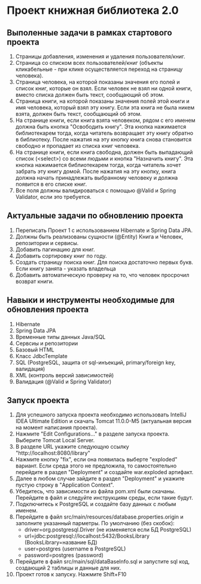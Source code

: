 # Проект книжная библиотека 2.0

## Выполенные задачи в рамках стартового проекта
1) Страницы добавления, изменения и удаления пользователя/книг.
2) Страница со списком всех пользователей/книг (объекты кликабельные - при клике осуществляется
   переход на страницу человека).
3) Страница человека, на которой показаны значения его полей и список книг, которые он
   взял. Если человек не взял ни одной книги, вместо списка должен быть текст, сообщающий об этом.
4) Страница книги, на которой показаны значения полей этой книги и имя человека,
   который взял эту книгу. Если эта книга не была никем взята, должен быть текст, сообщающий об этом.
5) На странице книги, если книга взята человеком, рядом с его именем должна быть кнопка
   "Освободить книгу". Эта кнопка нажимается библиотекарем тогда, когда читатель
   возвращает эту книгу обратно в библиотеку. После нажатия на эту кнопку книга снова
   становится свободно и пропадает из списка книг человека.
6) На странице книги, если книга свободна, должен быть выпадающий список (\<select\>)
   со всеми людьми и кнопка "Назначить книгу". Эта кнопка нажимается библиотекарем
   тогда, когда читатель хочет забрать эту книгу домой. После нажатия на эту кнопку, книга
   должна начать принадлежать выбранному человеку и должна появится в его списке
   книг.
7) Все поля должны валидироваться с помощью @Valid и Spring Validator, если это
   требуется.

## Актуальные задачи по обновлению проекта
1) Переписать Проект 1 с использованием Hibernate и Spring Data JPA. 
2) Должны быть реализованы сущности (@Entity) Книга и Человек, репозитории и сервисы.
3) Добавить пагинацию для книг.
4) Добавить сортировку книг по году.
5) Создать страницу поиска книг. Для поиска достаточно первых букв. Если книгу занята - указать владельца
6) Добавить автоматическую проверку на то, что человек просрочил возврат книги.

## Навыки и инструменты необходимые для обновления проекта

1) Hibernate
2) Spring Data JPA
3) Временные типы данных Java/SQL
4) Сервсиы и репозитории
5) Базовый HTML
6) Класс JdbcTemplate
7) SQL (PostgreSQL, защита от sql-инъекций, primary/foreign key, валидация)
8) XML (контроль версий зависимостей)
9) Валидация (@Valid и Spring Validator)

## Запуск проекта

1) Для успешного запуска проекта необходимо использовать IntelliJ IDEA Ultimate Edition и скачать Tomcat 11.0.0-M5
(актуальная версия на момент написания проекта).
2) Нажмите "Edit Configurations..." в разделе запуска проекта. Выберите Tomcat Local Server.
3) В разделе URL укажите следующую ссылку "http://localhost:8080/library"
4) Нажмите кнопку "fix", если она появилась выберте "exploded" вариант. Если среда этого не предложила, то самостоятельно перейдите в раздел "Deployment" и создайте war.exploded артифакт. 
5) Далее в любом случае зайдите в раздел "Deployment" и укажите пустую строку в "Application Context". 
6) Убедитесь, что зависимости из файла pom.xml были скачаны. Перейдите в файл и следуйте инструкциям среды, если
такие будут.
7) Подключитесь к PostgreSQL и создайте базу данных с любым именем.
8) Перейдите в файл src/main/resources/database.properties.origin и заполните указанный парметры. По умолчанию (без скобок):
   * driver=org.postgresql.Driver (не изменяется если БД PostgreSQL)
   * url=jdbc:postgresql://localhost:5432/BooksLibrary (BooksLibrary=название БД)
   * user=postgres (username в PostgreSQL)
   * password=postgres (password)
9) Перейдите в файл src/main/sql/dataBaseInfo.sql и запустите sql код, создающий 2 таблицы и данные для них.
10) Проект готов к запуску. Нажмите Shift+F10